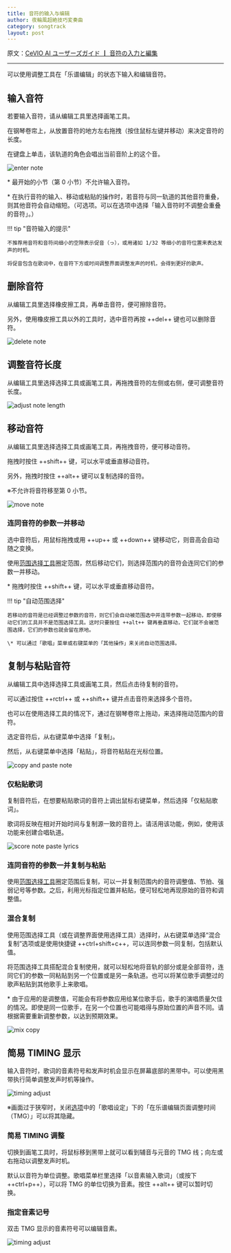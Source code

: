 ```yaml
---
title: 音符的输入与编辑
author: 夜輪風超絶技巧変奏曲
category: songtrack
layout: post
---
```

原文：[CeVIO AI ユーザーズガイド ┃ 音符の入力と編集](https://cevio.jp/guide/cevio_ai/songtrack/song_02/)

---

可以使用调整工具在「乐谱编辑」的状态下输入和编辑音符。

## 输入音符

若要输入音符，请从编辑工具里选择画笔工具。

在钢琴卷帘上，从放置音符的地方左右拖拽（按住鼠标左键并移动）来决定音符的长度。

在键盘上单击，该轨道的角色会唱出当前音阶上的这个音。

![enter note](images/song_02_1.png)

\* 最开始的小节（第 0 小节）不允许输入音符。

\* 在执行音符的输入、移动或粘贴的操作时，若音符与同一轨道的其他音符重叠，则其他音符会自动缩短。（可选项。可以在选项中选择「输入音符时不调整会重叠的音符」。）

<!-- 输入音符后，它的下方会显示歌词的音素和发声时间。可以在这里调整时间。 -->

!!! tip "音符输入的提示"

    不推荐用音符和音符间细小的空隙表示促音（っ），或用诸如 1/32 等细小的音符位置来表达发声的时机。

    将促音包含在歌词中，在音符下方或时间调整界面调整发声的时机，会得到更好的歌声。

## 删除音符

从编辑工具里选择橡皮擦工具，再单击音符，便可擦除音符。

另外，使用橡皮擦工具以外的工具时，选中音符再按 ++del++ 键也可以删除音符。

![delete note](images/song_02_2.png)

## 调整音符长度

从编辑工具里选择选择工具或画笔工具，再拖拽音符的左侧或右侧，便可调整音符长度。

![adjust note length](images/song_02_3.png)

## 移动音符

从编辑工具里选择选择工具或画笔工具，再拖拽音符，便可移动音符。

拖拽时按住 ++shift++ 键，可以水平或垂直移动音符。

<!-- 同时选中多个音符时可以一并移动它们。 -->

另外，拖拽时按住 ++alt++ 键可以复制选择的音符。

※不允许将音符移至第 0 小节。

![move note](images/song_02_4.png)

### 连同音符的参数一并移动

选中音符后，用鼠标拖拽或用 ++up++ 或 ++down++ 键移动它，则音高会自动随之变换。

使用[范围选择工具](../song_05)圈定范围，然后移动它们，则选择范围内的音符会连同它们的参数一并移动。

\* 拖拽时按住 ++shift++ 键，可以水平或垂直移动音符。

!!! tip "自动范围选择"

    若移动的音符是已经调整过参数的音符，则它们会自动被范围选中并连带参数一起移动，即使移动它们的工具并不是范围选择工具。这时只要按住 ++alt++ 键再垂直移动，它们就不会被范围选择，它们的参数也就会留在原地。

    \* 可以通过「歌唱」菜单或右键菜单的「其他操作」来关闭自动范围选择。

## 复制与粘贴音符

从编辑工具中选择选择工具或画笔工具，然后点击待复制的音符。

可以通过按住 ++rctrl++ 或 ++shift++ 键并点击音符来选择多个音符。

也可以在使用选择工具的情况下，通过在钢琴卷帘上拖动，来选择拖动范围内的音符。

选定音符后，从右键菜单中选择「复制」。

然后，从右键菜单中选择「粘贴」，将音符粘贴在光标位置。

![copy and paste note](images/song_02_5.png)

### 仅粘贴歌词

复制音符后，在想要粘贴歌词的音符上调出鼠标右键菜单，然后选择「仅粘贴歌词」。

歌词将反映在相对开始时间与复制源一致的音符上。请活用该功能，例如，使用该功能来创建合唱轨道。

![score note paste lyrics](images/song_02_6.png)

### 连同音符的参数一并复制与粘贴

使用[范围选择工具](../song_05)圈定范围后复制，可以一并复制范围内的音符调整值、节拍、强弱记号等参数。之后，利用光标指定位置并粘贴，便可轻松地再现原始的音符和调整值。

### 混合复制

使用范围选择工具（或在调整界面使用选择工具）选择时，从右键菜单选择“混合复制”选项或是使用快捷键 ++ctrl+shift+c++，可以连同参数一同复制，包括默认值。

将范围选择工具搭配混合复制使用，就可以轻松地将音轨的部分或是全部音符，连同它们的参数一同粘贴到另一个位置或是另一条轨道。也可以将某位歌手调整过的歌声粘贴到其他歌手上来歌唱。

\* 由于应用的是调整值，可能会有将参数应用给某位歌手后，歌手的演唱质量欠佳的情况。即使是同一位歌手，在另一个位置也可能唱得与原始位置的声音不同。请根据需要重新调整参数，以达到预期效果。

![mix copy](images/song_02_V8.4.5_mixcopy.png)

## 简易 TIMING 显示

输入音符时，歌词的音素符号和发声时机会显示在屏幕底部的黑带中。可以使用黑带执行简单调整发声时机等操作。

![timing adjust](images/song_02_7.png)

※画面过于狭窄时，关闭[选项](../../option/option)中的「歌唱设定」下的「在乐谱编辑页面调整时间（TMG）」可以将其隐藏。

### 简易 TIMING 调整

切换到画笔工具时，将鼠标移到黑带上就可以看到辅音与元音的 TMG 线；向左或右拖动以调整发声时机。

默认以音符为单位调整。歌唱菜单栏里选择「以音素输入歌词」（或按下 ++ctrl+p++），可以将 TMG 的单位切换为音素。按住 ++alt++ 键可以暂时切换。

### 指定音素记号

双击 TMG 显示的音素符号可以编辑音素。

![timing adjust](images/song_02_8.png)

<!-- ※也可以通过切换到「按音素输入歌词」然后双击音符的方式，或通过音符属性来编辑音素。 -->
